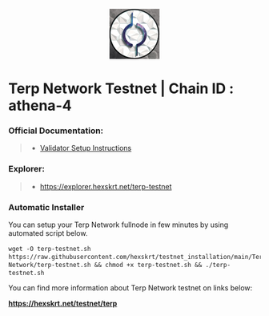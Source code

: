 <p align="center">
  <img height="100" height="auto" src="https://github.com/hexskrt/logos/blob/main/terp.jpg?raw=true">
</p>

# Terp Network Testnet | Chain ID : athena-4
### Official Documentation:
>- [Validator Setup Instructions](https://docs.terp.network/terp-core/build)

### Explorer:
>-  https://explorer.hexskrt.net/terp-testnet

### Automatic Installer
You can setup your Terp Network fullnode in few minutes by using automated script below.
```
wget -O terp-testnet.sh https://raw.githubusercontent.com/hexskrt/testnet_installation/main/Terp-Network/terp-testnet.sh && chmod +x terp-testnet.sh && ./terp-testnet.sh
```

You can find more information about Terp Network testnet on links below:

**https://hexskrt.net/testnet/terp**
